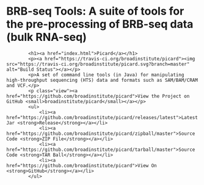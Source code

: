# BRB-seq Tools: A suite of tools for the pre-processing of BRB-seq data (bulk RNA-seq)

			<h1><a href="index.html">Picard</a></h1>
			<p><a href="https://travis-ci.org/broadinstitute/picard"><img src="https://travis-ci.org/broadinstitute/picard.svg?branch=master" alt="Build Status"></a></p>
			<p>A set of command line tools (in Java) for manipulating high-throughput sequencing (HTS) data and formats such as SAM/BAM/CRAM and VCF.</p>
			<p class="view"><a href="https://github.com/broadinstitute/picard">View the Project on GitHub <small>broadinstitute/picard</small></a></p>
			<ul>
				<li><a href="https://github.com/broadinstitute/picard/releases/latest">Latest Jar <strong>Release</strong></a></li>
				<li><a href="https://github.com/broadinstitute/picard/zipball/master">Source Code <strong>ZIP File</strong></a></li>
				<li><a href="https://github.com/broadinstitute/picard/tarball/master">Source Code <strong>TAR Ball</strong></a></li>
				<li><a href="https://github.com/broadinstitute/picard">View On <strong>GitHub</strong></a></li>
			</ul>